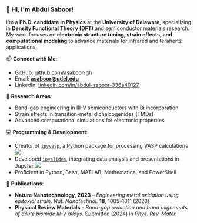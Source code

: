 ### 👋 Hi, I'm Abdul Saboor!

I'm a **Ph.D. candidate in Physics** at the **University of Delaware**, specializing in **Density Functional Theory (DFT)** and semiconductor materials research. My work focuses on **electronic structure tuning, strain effects, and computational modeling** to advance materials for infrared and terahertz applications.

📫 **Connect with Me**:
- GitHub: [github.com/asaboor-gh](https://github.com/asaboor-gh)  
- Email: **asaboor@udel.edu**  
- LinkedIn: [linkedin.com/in/abdul-saboor-336a40127](https://www.linkedin.com/in/abdul-saboor-336a40127)
  
🔬 **Research Areas**:
- Band-gap engineering in III-V semiconductors with Bi incorporation  
- Strain effects in transition-metal dichalcogenides (TMDs)  
- Advanced computational simulations for electronic properties  

💻 **Programming & Development**:
- Creator of [`ipyvasp`](https://github.com/asaboor-gh/ipyvasp), a Python package for processing VASP calculations
  ![](https://github.com/massgh/massgh/blob/master/pivotpy.png)
- Developed [`ipyslides`](https://github.com/asaboor-gh/ipyslides), integrating data analysis and presentations in Jupyter
  ![](https://github.com/massgh/massgh/blob/master/slides.jpg)
- Proficient in Python, Bash, MATLAB, Mathematica, and PowerShell  

📄 **Publications**:
- **Nature Nanotechnology, 2023** – *Engineering metal oxidation using epitaxial strain. Nat. Nanotechnol.* **18**, 1005–1011 (2023)
- **Physical Review Materials** - *Band-gap reduction and band alignments of dilute bismide III-V alloys.* Submitted (2024) in *Phys. Rev. Mater.*
